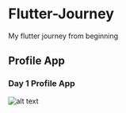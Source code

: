 # Flutter-Journey
My flutter journey from beginning

## Profile App
### Day 1 Profile App
![alt text](https://github.com/Aayush-Basnet/Photos/blob/cc4fe108ef621704a71b21b741c2480555eff559/profile%20App%20Photo.jpg)

